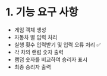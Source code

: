 # 1. 기능 요구 사항

- 게임 객체 생성
- 자동차 별 입력 처리
- 실행 횟수 입력받기 및 입력 오류 처리 ✅
- 각 차의 랜럼 숫자 출력
- 램덤 숫자를 비교하여 승리자 표시
- 최종 승리자 출력